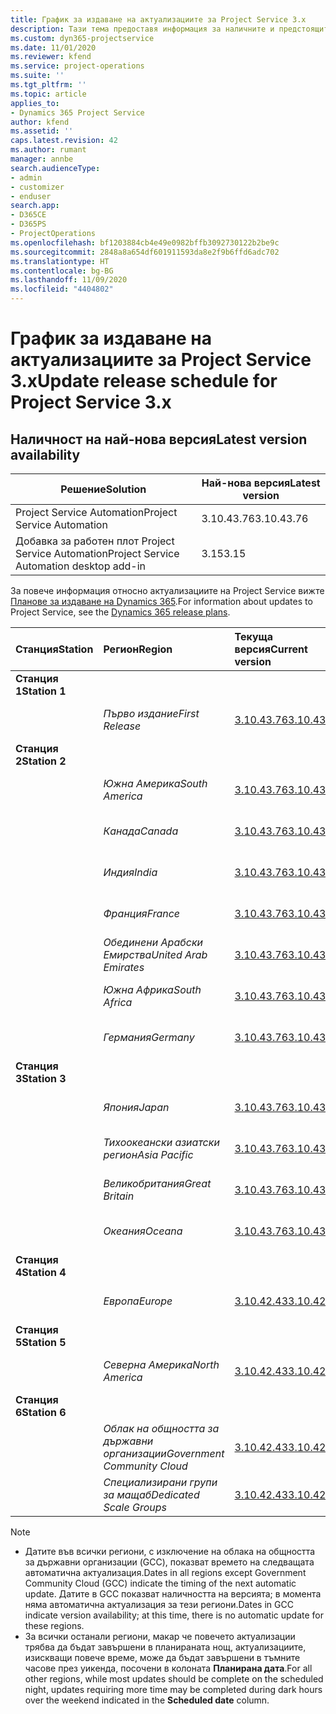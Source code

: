 ```yaml
---
title: График за издаване на актуализациите за Project Service 3.x
description: Тази тема предоставя информация за наличните и предстоящите издания на Dynamics 365 Project Service Automation.
ms.custom: dyn365-projectservice
ms.date: 11/01/2020
ms.reviewer: kfend
ms.service: project-operations
ms.suite: ''
ms.tgt_pltfrm: ''
ms.topic: article
applies_to:
- Dynamics 365 Project Service
author: kfend
ms.assetid: ''
caps.latest.revision: 42
ms.author: rumant
manager: annbe
search.audienceType:
- admin
- customizer
- enduser
search.app:
- D365CE
- D365PS
- ProjectOperations
ms.openlocfilehash: bf1203884cb4e49e0982bffb3092730122b2be9c
ms.sourcegitcommit: 2848a8a654df601911593da8e2f9b6ffd6adc702
ms.translationtype: HT
ms.contentlocale: bg-BG
ms.lasthandoff: 11/09/2020
ms.locfileid: "4404802"
---
```

# <a name="update-release-schedule-for-project-service-3x"></a><span data-ttu-id="6d95f-103">График за издаване на актуализациите за Project Service 3.x</span><span class="sxs-lookup"><span data-stu-id="6d95f-103">Update release schedule for Project Service 3.x</span></span>

## <a name="latest-version-availability"></a><span data-ttu-id="6d95f-104">Наличност на най-нова версия</span><span class="sxs-lookup"><span data-stu-id="6d95f-104">Latest version availability</span></span>

| <span data-ttu-id="6d95f-105">Решение</span><span class="sxs-lookup"><span data-stu-id="6d95f-105">Solution</span></span>  | <span data-ttu-id="6d95f-106">Най-нова версия</span><span class="sxs-lookup"><span data-stu-id="6d95f-106">Latest version</span></span> |
|-------|----|
| <span data-ttu-id="6d95f-107">Project Service Automation</span><span class="sxs-lookup"><span data-stu-id="6d95f-107">Project Service Automation</span></span>    | <span data-ttu-id="6d95f-108">3.10.43.76</span><span class="sxs-lookup"><span data-stu-id="6d95f-108">3.10.43.76</span></span> |
| <span data-ttu-id="6d95f-109">Добавка за работен плот Project Service Automation</span><span class="sxs-lookup"><span data-stu-id="6d95f-109">Project Service Automation desktop add-in</span></span>                | <span data-ttu-id="6d95f-110">3.15</span><span class="sxs-lookup"><span data-stu-id="6d95f-110">3.15</span></span>          |

<span data-ttu-id="6d95f-111">За повече информация относно актуализациите на Project Service вижте [Планове за издаване на Dynamics 365](https://docs.microsoft.com/dynamics365/release-plans/).</span><span class="sxs-lookup"><span data-stu-id="6d95f-111">For information about updates to Project Service, see the [Dynamics 365 release plans](https://docs.microsoft.com/dynamics365/release-plans/).</span></span> 

| <span data-ttu-id="6d95f-112">Станция</span><span class="sxs-lookup"><span data-stu-id="6d95f-112">Station</span></span>  | <span data-ttu-id="6d95f-113">Регион</span><span class="sxs-lookup"><span data-stu-id="6d95f-113">Region</span></span> | <span data-ttu-id="6d95f-114">Текуща версия</span><span class="sxs-lookup"><span data-stu-id="6d95f-114">Current version</span></span> | <span data-ttu-id="6d95f-115">Следваща версия</span><span class="sxs-lookup"><span data-stu-id="6d95f-115">Next version</span></span> |  <span data-ttu-id="6d95f-116">Планирана дата</span><span class="sxs-lookup"><span data-stu-id="6d95f-116">Scheduled date</span></span>
| :---   | :---   | :---   | :---   |:---   |         
|<span data-ttu-id="6d95f-117"><strong>Станция 1</strong></span><span class="sxs-lookup"><span data-stu-id="6d95f-117"><strong>Station 1</strong></span></span> | |  |  | |
| | <span data-ttu-id="6d95f-118"><i>Първо издание</i></span><span class="sxs-lookup"><span data-stu-id="6d95f-118"><i>First Release</i></span></span> | [<span data-ttu-id="6d95f-119">3.10.43.76</span><span class="sxs-lookup"><span data-stu-id="6d95f-119">3.10.43.76</span></span>](whats-new-ur-25.md) | <span data-ttu-id="6d95f-120">TBD</span><span class="sxs-lookup"><span data-stu-id="6d95f-120">TBD</span></span> | <span data-ttu-id="6d95f-121">20 ноември 2020</span><span class="sxs-lookup"><span data-stu-id="6d95f-121">November 20, 2020</span></span>
|<span data-ttu-id="6d95f-122"><strong>Станция 2</strong></span><span class="sxs-lookup"><span data-stu-id="6d95f-122"><strong>Station 2</strong></span></span> | |  |  | |
| | <span data-ttu-id="6d95f-123"><i>Южна Америка</i></span><span class="sxs-lookup"><span data-stu-id="6d95f-123"><i>South America</i></span></span> | [<span data-ttu-id="6d95f-124">3.10.43.76</span><span class="sxs-lookup"><span data-stu-id="6d95f-124">3.10.43.76</span></span>](whats-new-ur-25.md) | <span data-ttu-id="6d95f-125">TBD</span><span class="sxs-lookup"><span data-stu-id="6d95f-125">TBD</span></span> | <span data-ttu-id="6d95f-126">27 ноември 2020</span><span class="sxs-lookup"><span data-stu-id="6d95f-126">November 27, 2020</span></span>
| | <span data-ttu-id="6d95f-127"><i>Канада</i></span><span class="sxs-lookup"><span data-stu-id="6d95f-127"><i>Canada</i></span></span> | [<span data-ttu-id="6d95f-128">3.10.43.76</span><span class="sxs-lookup"><span data-stu-id="6d95f-128">3.10.43.76</span></span>](whats-new-ur-25.md) | <span data-ttu-id="6d95f-129">TBD</span><span class="sxs-lookup"><span data-stu-id="6d95f-129">TBD</span></span> | <span data-ttu-id="6d95f-130">27 ноември 2020</span><span class="sxs-lookup"><span data-stu-id="6d95f-130">November 27, 2020</span></span> 
| | <span data-ttu-id="6d95f-131"><i>Индия</i></span><span class="sxs-lookup"><span data-stu-id="6d95f-131"><i>India</i></span></span> | [<span data-ttu-id="6d95f-132">3.10.43.76</span><span class="sxs-lookup"><span data-stu-id="6d95f-132">3.10.43.76</span></span>](whats-new-ur-25.md) | <span data-ttu-id="6d95f-133">TBD</span><span class="sxs-lookup"><span data-stu-id="6d95f-133">TBD</span></span> | <span data-ttu-id="6d95f-134">27 ноември 2020</span><span class="sxs-lookup"><span data-stu-id="6d95f-134">November 27, 2020</span></span>
| | <span data-ttu-id="6d95f-135"><i>Франция</i></span><span class="sxs-lookup"><span data-stu-id="6d95f-135"><i>France</i></span></span> | [<span data-ttu-id="6d95f-136">3.10.43.76</span><span class="sxs-lookup"><span data-stu-id="6d95f-136">3.10.43.76</span></span>](whats-new-ur-25.md) | <span data-ttu-id="6d95f-137">TBD</span><span class="sxs-lookup"><span data-stu-id="6d95f-137">TBD</span></span> | <span data-ttu-id="6d95f-138">27 ноември 2020</span><span class="sxs-lookup"><span data-stu-id="6d95f-138">November 27, 2020</span></span>
| | <span data-ttu-id="6d95f-139"><i>Обединени Арабски Емирства</i></span><span class="sxs-lookup"><span data-stu-id="6d95f-139"><i>United Arab Emirates</i></span></span> | [<span data-ttu-id="6d95f-140">3.10.43.76</span><span class="sxs-lookup"><span data-stu-id="6d95f-140">3.10.43.76</span></span>](whats-new-ur-25.md) | <span data-ttu-id="6d95f-141">TBD</span><span class="sxs-lookup"><span data-stu-id="6d95f-141">TBD</span></span> | <span data-ttu-id="6d95f-142">27 ноември 2020</span><span class="sxs-lookup"><span data-stu-id="6d95f-142">November 27, 2020</span></span>
| | <span data-ttu-id="6d95f-143"><i>Южна Африка</i></span><span class="sxs-lookup"><span data-stu-id="6d95f-143"><i>South Africa</i></span></span> | [<span data-ttu-id="6d95f-144">3.10.43.76</span><span class="sxs-lookup"><span data-stu-id="6d95f-144">3.10.43.76</span></span>](whats-new-ur-25.md) | <span data-ttu-id="6d95f-145">TBD</span><span class="sxs-lookup"><span data-stu-id="6d95f-145">TBD</span></span> | <span data-ttu-id="6d95f-146">27 ноември 2020</span><span class="sxs-lookup"><span data-stu-id="6d95f-146">November 27, 2020</span></span>
| | <span data-ttu-id="6d95f-147"><i>Германия</i></span><span class="sxs-lookup"><span data-stu-id="6d95f-147"><i>Germany</i></span></span> | [<span data-ttu-id="6d95f-148">3.10.43.76</span><span class="sxs-lookup"><span data-stu-id="6d95f-148">3.10.43.76</span></span>](whats-new-ur-25.md) | <span data-ttu-id="6d95f-149">TBD</span><span class="sxs-lookup"><span data-stu-id="6d95f-149">TBD</span></span> | <span data-ttu-id="6d95f-150">27 ноември 2020</span><span class="sxs-lookup"><span data-stu-id="6d95f-150">November 27, 2020</span></span>
|<span data-ttu-id="6d95f-151"><strong>Станция 3</strong></span><span class="sxs-lookup"><span data-stu-id="6d95f-151"><strong>Station 3</strong></span></span> | |  |  | |
| | <span data-ttu-id="6d95f-152"><i>Япония</i></span><span class="sxs-lookup"><span data-stu-id="6d95f-152"><i>Japan</i></span></span> | [<span data-ttu-id="6d95f-153">3.10.43.76</span><span class="sxs-lookup"><span data-stu-id="6d95f-153">3.10.43.76</span></span>](whats-new-ur-25.md) | <span data-ttu-id="6d95f-154">TBD</span><span class="sxs-lookup"><span data-stu-id="6d95f-154">TBD</span></span> | <span data-ttu-id="6d95f-155">11 декември 2020</span><span class="sxs-lookup"><span data-stu-id="6d95f-155">December 11, 2020</span></span>
| | <span data-ttu-id="6d95f-156"><i>Тихоокеански азиатски регион</i></span><span class="sxs-lookup"><span data-stu-id="6d95f-156"><i>Asia Pacific</i></span></span> | [<span data-ttu-id="6d95f-157">3.10.43.76</span><span class="sxs-lookup"><span data-stu-id="6d95f-157">3.10.43.76</span></span>](whats-new-ur-25.md) | <span data-ttu-id="6d95f-158">TBD</span><span class="sxs-lookup"><span data-stu-id="6d95f-158">TBD</span></span> | <span data-ttu-id="6d95f-159">11 декември 2020</span><span class="sxs-lookup"><span data-stu-id="6d95f-159">December 11, 2020</span></span>
| | <span data-ttu-id="6d95f-160"><i>Великобритания</i></span><span class="sxs-lookup"><span data-stu-id="6d95f-160"><i>Great Britain</i></span></span> | [<span data-ttu-id="6d95f-161">3.10.43.76</span><span class="sxs-lookup"><span data-stu-id="6d95f-161">3.10.43.76</span></span>](whats-new-ur-25.md) | <span data-ttu-id="6d95f-162">TBD</span><span class="sxs-lookup"><span data-stu-id="6d95f-162">TBD</span></span> | <span data-ttu-id="6d95f-163">11 декември 2020</span><span class="sxs-lookup"><span data-stu-id="6d95f-163">December 11, 2020</span></span>
| | <span data-ttu-id="6d95f-164"><i>Океания</i></span><span class="sxs-lookup"><span data-stu-id="6d95f-164"><i>Oceana</i></span></span> | [<span data-ttu-id="6d95f-165">3.10.43.76</span><span class="sxs-lookup"><span data-stu-id="6d95f-165">3.10.43.76</span></span>](whats-new-ur-25.md) | <span data-ttu-id="6d95f-166">TBD</span><span class="sxs-lookup"><span data-stu-id="6d95f-166">TBD</span></span> | <span data-ttu-id="6d95f-167">11 декември 2020</span><span class="sxs-lookup"><span data-stu-id="6d95f-167">December 11, 2020</span></span>
|<span data-ttu-id="6d95f-168"><strong>Станция 4</strong></span><span class="sxs-lookup"><span data-stu-id="6d95f-168"><strong>Station 4</strong></span></span> | |  |  | |
| | <span data-ttu-id="6d95f-169"><i>Европа</i></span><span class="sxs-lookup"><span data-stu-id="6d95f-169"><i>Europe</i></span></span> |[<span data-ttu-id="6d95f-170">3.10.42.43</span><span class="sxs-lookup"><span data-stu-id="6d95f-170">3.10.42.43</span></span>](whats-new-ur-24.md) | [<span data-ttu-id="6d95f-171">3.10.43.76</span><span class="sxs-lookup"><span data-stu-id="6d95f-171">3.10.43.76</span></span>](whats-new-ur-25.md) | <span data-ttu-id="6d95f-172">13 ноември 2020</span><span class="sxs-lookup"><span data-stu-id="6d95f-172">November 13, 2020</span></span>
|<span data-ttu-id="6d95f-173"><strong>Станция 5</strong></span><span class="sxs-lookup"><span data-stu-id="6d95f-173"><strong>Station 5</strong></span></span> | |  |  | |
| | <span data-ttu-id="6d95f-174"><i>Северна Америка</i></span><span class="sxs-lookup"><span data-stu-id="6d95f-174"><i>North America</i></span></span> |[<span data-ttu-id="6d95f-175">3.10.42.43</span><span class="sxs-lookup"><span data-stu-id="6d95f-175">3.10.42.43</span></span>](whats-new-ur-24.md) | [<span data-ttu-id="6d95f-176">3.10.43.76</span><span class="sxs-lookup"><span data-stu-id="6d95f-176">3.10.43.76</span></span>](whats-new-ur-25.md) | <span data-ttu-id="6d95f-177">20 ноември 2020</span><span class="sxs-lookup"><span data-stu-id="6d95f-177">November 20, 2020</span></span>
|<span data-ttu-id="6d95f-178"><strong>Станция 6</strong></span><span class="sxs-lookup"><span data-stu-id="6d95f-178"><strong>Station 6</strong></span></span> | |  |  | |
| | <span data-ttu-id="6d95f-179"><i>Облак на общността за държавни организации</i></span><span class="sxs-lookup"><span data-stu-id="6d95f-179"><i>Government Community Cloud</i></span></span> |[<span data-ttu-id="6d95f-180">3.10.42.43</span><span class="sxs-lookup"><span data-stu-id="6d95f-180">3.10.42.43</span></span>](whats-new-ur-24.md) | [<span data-ttu-id="6d95f-181">3.10.43.76</span><span class="sxs-lookup"><span data-stu-id="6d95f-181">3.10.43.76</span></span>](whats-new-ur-25.md) | <span data-ttu-id="6d95f-182">20 ноември 2020</span><span class="sxs-lookup"><span data-stu-id="6d95f-182">November 20, 2020</span></span>
| | <span data-ttu-id="6d95f-183"><i>Специализирани групи за мащаб</i></span><span class="sxs-lookup"><span data-stu-id="6d95f-183"><i>Dedicated Scale Groups</i></span></span> |[<span data-ttu-id="6d95f-184">3.10.42.43</span><span class="sxs-lookup"><span data-stu-id="6d95f-184">3.10.42.43</span></span>](whats-new-ur-24.md) | [<span data-ttu-id="6d95f-185">3.10.43.76</span><span class="sxs-lookup"><span data-stu-id="6d95f-185">3.10.43.76</span></span>](whats-new-ur-25.md) | <span data-ttu-id="6d95f-186">27 ноември 2020</span><span class="sxs-lookup"><span data-stu-id="6d95f-186">November 27, 2020</span></span>

>[!Note]
> - <span data-ttu-id="6d95f-187">Датите във всички региони, с изключение на облака на общността за държавни организации (GCC), показват времето на следващата автоматична актуализация.</span><span class="sxs-lookup"><span data-stu-id="6d95f-187">Dates in all regions except Government Community Cloud (GCC) indicate the timing of the next automatic update.</span></span> <span data-ttu-id="6d95f-188">Датите в GCC показват наличността на версията; в момента няма автоматична актуализация за тези региони.</span><span class="sxs-lookup"><span data-stu-id="6d95f-188">Dates in GCC indicate version availability; at this time, there is no automatic update for these regions.</span></span>
> - <span data-ttu-id="6d95f-189">За всички останали региони, макар че повечето актуализации трябва да бъдат завършени в планираната нощ, актуализациите, изискващи повече време, може да бъдат завършени в тъмните часове през уикенда, посочени в колоната **Планирана дата**.</span><span class="sxs-lookup"><span data-stu-id="6d95f-189">For all other regions, while most updates should be complete on the scheduled night, updates requiring more time may be completed during dark hours over the weekend indicated in the **Scheduled date** column.</span></span>
